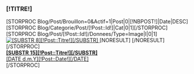 <div class="block [!NOMDIV!]">
	<h3 class="title_block">[!TITRE!]</h3>
		[STORPROC Blog/Post/Brouillon=0&Actif=1|Post|0|[!NBPOST!]|Date|DESC]
		[STORPROC Blog/Categorie/Post/[!Post::Id!]|Cat|0|1][/STORPROC]
			<div class="media">
				[STORPROC Blog/Post/[!Post::Id!]/Donnees/Type=Image|I|0|1]
				<a class="pull-left" href="/[!Systeme::getMenu(Blog/Categorie/[!Cat::Id!])!]" title="D&eacute;tail du post [!Post::Titre!]" class="[IF [!Lien!]~[!Post::Url!]]active[/IF]"> <img class="media-object" src="/[!I::Fichier!].mini.45x45.jpg" alt="[SUBSTR 8][!Post::Titre!][/SUBSTR]"> </a>
					[NORESULT]
						<a class="pull-left kuler" href="/[!Systeme::getMenu(Blog/Categorie/[!Cat::Id!])!" title="D&eacute;tail du post [!Post::Titre!]" class="[IF [!Lien!]~[!Post::Url!]]active[/IF]"></a>
					[/NORESULT]
				[/STORPROC]
				<div class="media-body">
					<strong><a href="/[!Systeme::getMenu(Blog/Categorie/[!Cat::Id!])!]" title="D&eacute;tail du post [!Post::Titre!]" class="[IF [!Lien!]~[!Post::Url!]]active[/IF]">[SUBSTR 15][!Post::Titre!][/SUBSTR]</a></strong><br />
					<a href="/[!Systeme::getMenu(Blog/Categorie/[!Cat::Id!])!]" title="D&eacute;tail du post [!Post::Titre!]" class="[IF [!Lien!]~[!Post::Url!]]active[/IF]">
							[DATE d.m.Y][!Post::Date!][/DATE]
					</a>
				</div>
			</div>
		[/STORPROC]
</div>
